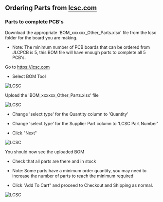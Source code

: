 ## Ordering Parts from [lcsc.com](https://lcsc.com/)

### Parts to complete PCB's


Download the appropriate 'BOM_xxxxxx_Other_Parts.xlsx' file from the lcsc folder for the board you are making.

* Note: The minimum number of PCB boards that can be ordered from JLCPCB is 5, this BOM file will have enough parts to complete all 5 PCB's.


Go to https://lcsc.com 


* Select BOM Tool


![LCSC](https://github.com/GDWoody/Pixel-Controllers/blob/main/image/LCSC.png)


Upload the 'BOM_xxxxxx_Other_Parts.xlsx' file


![LCSC](https://github.com/GDWoody/Pixel-Controllers/blob/main/image/LCSC_BOM_Upload.png)


* Change 'select type' for the Quantity column to 'Quantity'

* Change 'select type' for the Supplier Part column to 'LCSC Part Number'

* Click "Next"


![LCSC](https://github.com/GDWoody/Pixel-Controllers/blob/main/image/LCSC_Select_Type.png)


You should now see the uploaded BOM

* Check that all parts are there and in stock

* Note: Some parts have a minimum order quantity, you may need to increase the number of parts to reach the minimum required

* Click "Add To Cart" and proceed to Checkout and Shipping as normal.


![LCSC](https://github.com/GDWoody/Pixel-Controllers/blob/main/image/LCSC_BOM_check.png)

